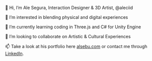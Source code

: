 
<!--
        _..._
      .'     '.      _
     /    .-""-\   _/ \
   .-|   /:.   |  |   |
   |  \  |:.   /.-'-./
   | .-'-;:__.'    =/
   .'=  *=| ALE _.='
  /   _.  |    ;
 ;-.-'|    \   |
/   | \    _\  _\
\__/'._;.  ==' ==\
         \    \   |
         /    /   /
         /-._/-._/
         \   `\  \
          `-._/._/
-->
<p> 👋 Hi, I’m  Ale Segura, Interaction Designer & 3D Artist, @aleciid </p>
<p> 👀 I’m interested in blending physical and digital experiences </p>
<p> 🌱 I’m currently learning coding in Three.js and C# for Unity Engine </p>
<p> 💞️ I’m looking to collaborate on Artistic & Cultural Experiences </p>
<p> 📫 Take a look at his portfolio here <a href="http://alsebu.com/">alsebu.com</a>
    or contact me through <a href=
    "https://www.linkedin.com/in/alesegura/">LinkedIn</a>.</p>

<!---
aleciid/aleciid is a ✨ special ✨ repository because its `README.md` (this file) appears on your GitHub profile.
You can click the Preview link to take a look at your changes.
--->
